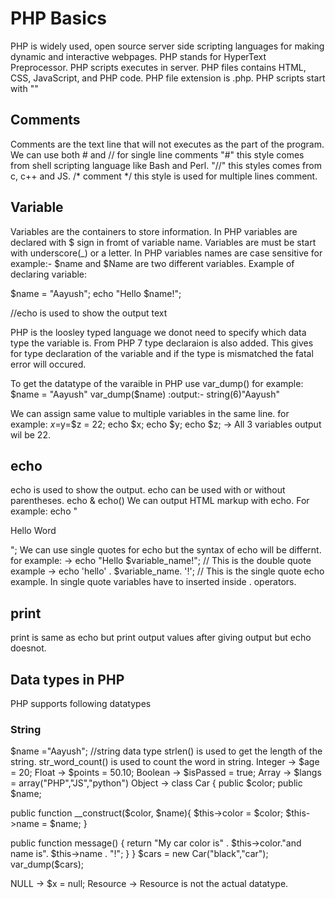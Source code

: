 # PHP Basics

PHP is widely used, open source server side scripting languages for making dynamic and interactive webpages. PHP stands for HyperText Preprocessor.
PHP scripts executes in server. PHP files contains HTML, CSS, JavaScript, and PHP code. PHP file extension is .php.
PHP scripts start with "<?php" and ends with "?>"


## Comments
Comments are the text line that will not executes as the part of the program. 
We can use both # and // for single line comments
"#" this style comes from shell scripting language like Bash and Perl.
"//" this styles comes from c, c++ and JS.
 /* comment */ this style is used for multiple lines comment. 
 
## Variable
Variables are the containers to store information.
In PHP variables are declared with $ sign in fromt of variable name.
Variables are must be start with underscore(_) or a letter. 
In PHP variables names are case sensitive for example:- $name and $Name are two different variables.
Example of declaring variable:

$name = "Aayush";
echo "Hello $name!";

//echo is used to show the output text

PHP is the loosley typed language we donot need to specify which data type the variable is.
From PHP 7 type declaraion is also added. This gives for type declaration of the variable and if the type is mismatched the fatal error will occured.


To get the datatype of the varaible in PHP use var_dump() for example:
$name = "Aayush"
var_dump($name)
:output:- string(6)"Aayush"

We can assign same value to multiple variables in the same line. for example:
$x=$y=$z = 22;
echo $x;
echo $y;
echo $z;
-> All 3 variables output wil be 22.

## echo
echo is used to show the output. echo can be used with or without parentheses. echo & echo()
We can output HTML markup with echo. For example: echo "<p>Hello Word</p>";
We can use single quotes for echo but the syntax of echo will be differnt. for example:
-> echo "Hello $variable_name!"; // This is the double quote example
-> echo 'hello' . $variable_name. '!'; // This is the single quote echo example. In single quote variables have to inserted inside . operators.


## print
print is same as echo but print output values after giving output but echo doesnot.

## Data types in PHP
PHP supports following datatypes
### String
$name ="Aayush"; //string data type
strlen() is used to get the length of the string. str_word_count() is used to count the word in string.
Integer -> $age = 20;
Float   -> $points = 50.10;
Boolean -> $isPassed = true;
Array -> $langs = array("PHP","JS","python")
Object ->
class Car {
public $color;
public $name;

public function __construct($color, $name){
	$this->color = $color;
	$this->name = $name;
}

public function message() {
return "My car color is" . $this->color."and name is". $this->name . "!";
}
}
$cars = new Car("black","car");
var_dump($cars);

NULL -> $x = null;
Resource -> Resource is not the actual datatype.

